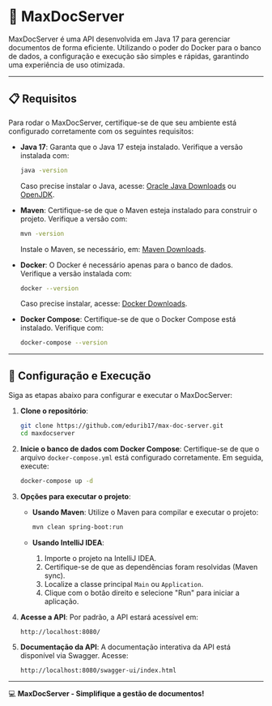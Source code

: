 # 🌟 MaxDocServer

MaxDocServer é uma API desenvolvida em Java 17 para gerenciar documentos de forma eficiente. Utilizando o poder do Docker para o banco de dados, a configuração e execução são simples e rápidas, garantindo uma experiência de uso otimizada.

---

## 📋 Requisitos
Para rodar o MaxDocServer, certifique-se de que seu ambiente está configurado corretamente com os seguintes requisitos:

- **Java 17**: Garanta que o Java 17 esteja instalado. Verifique a versão instalada com:
  ```bash
  java -version
  ```
  Caso precise instalar o Java, acesse: [Oracle Java Downloads](https://www.oracle.com/java/technologies/javase-downloads.html) ou [OpenJDK](https://openjdk.org/).

- **Maven**: Certifique-se de que o Maven esteja instalado para construir o projeto. Verifique a versão com:
  ```bash
  mvn -version
  ```
  Instale o Maven, se necessário, em: [Maven Downloads](https://maven.apache.org/download.cgi).

- **Docker**: O Docker é necessário apenas para o banco de dados. Verifique a versão instalada com:
  ```bash
  docker --version
  ```
  Caso precise instalar, acesse: [Docker Downloads](https://www.docker.com/products/docker-desktop).

- **Docker Compose**: Certifique-se de que o Docker Compose está instalado. Verifique com:
  ```bash
  docker-compose --version
  ```

---

## 🚀 Configuração e Execução

Siga as etapas abaixo para configurar e executar o MaxDocServer:

1. **Clone o repositório**:
   ```bash
   git clone https://github.com/edurib17/max-doc-server.git
   cd maxdocserver
   ```

2. **Inicie o banco de dados com Docker Compose**:
   Certifique-se de que o arquivo `docker-compose.yml` está configurado corretamente. Em seguida, execute:
   ```bash
   docker-compose up -d
   ```

3. **Opções para executar o projeto**:

    - **Usando Maven**:
      Utilize o Maven para compilar e executar o projeto:
      ```bash
      mvn clean spring-boot:run
      ```

    - **Usando IntelliJ IDEA**:
        1. Importe o projeto na IntelliJ IDEA.
        2. Certifique-se de que as dependências foram resolvidas (Maven sync).
        3. Localize a classe principal `Main` ou `Application`.
        4. Clique com o botão direito e selecione "Run" para iniciar a aplicação.

4. **Acesse a API**:
   Por padrão, a API estará acessível em:
   ```
   http://localhost:8080/
   ```

5. **Documentação da API**:
   A documentação interativa da API está disponível via Swagger. Acesse:
   ```
   http://localhost:8080/swagger-ui/index.html
   ```

---

💻 **MaxDocServer - Simplifique a gestão de documentos!**

